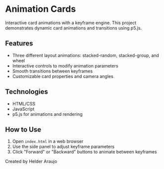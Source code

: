# Animation Cards

Interactive card animations with a keyframe engine. This project demonstrates dynamic card animations and transitions using p5.js.

## Features

- Three different layout animations: stacked-random, stacked-group, and wheel
- Interactive controls to modify animation parameters
- Smooth transitions between keyframes
- Customizable card properties and camera angles

## Technologies

- HTML/CSS
- JavaScript
- p5.js for animations and rendering

## How to Use

1. Open `index.html` in a web browser
2. Use the side panel to adjust keyframe parameters
3. Click "Forward" or "Backward" buttons to animate between keyframes

Created by Helder Araujo 